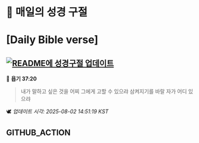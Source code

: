 # 🙏 매일의 성경 구절
# [Daily Bible verse]
## [![README에 성경구절 업데이트](https://github.com/DONGSUKA/first_test/actions/workflows/update-readme-bible.yml/badge.svg)](https://github.com/DONGSUKA/first_test/actions/workflows/update-readme-bible.yml)
<!-- START_BIBLE_VERSE -->
📖 **욥기 37:20**
> 내가 말하고 싶은 것을 어찌 그에게 고할 수 있으랴 삼켜지기를 바랄 자가 어디 있으랴

🕊️ _업데이트 시각: 2025-08-02 14:51:19 KST_
  <!-- END_BIBLE_VERSE -->
## GITHUB_ACTION
